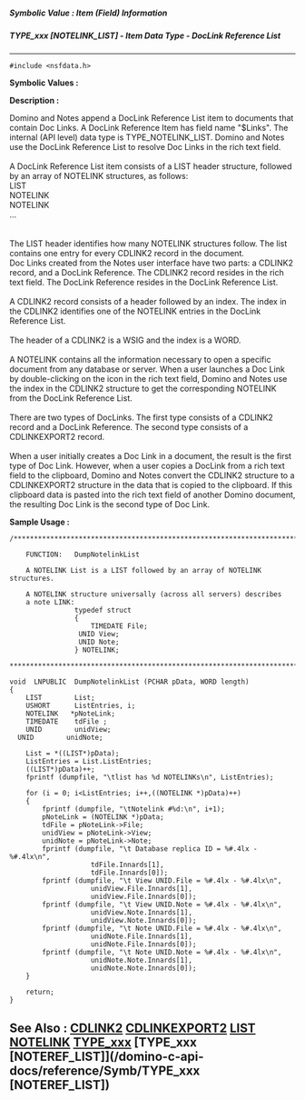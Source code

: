 ##### Symbolic Value : Item (Field) Information
##### TYPE_xxx [NOTELINK_LIST] - Item Data Type - DocLink Reference List
---
```
#include <nsfdata.h>
```

**Symbolic Values :**



**Description :**

Domino and Notes append a DocLink Reference List item to documents that contain Doc Links.  A DocLink Reference Item has field name &quot;$Links&quot;.  The internal (API level) data type is TYPE_NOTELINK_LIST. Domino and Notes use the DocLink Reference List to resolve Doc Links in the rich text field.<br>
<br>
A DocLink Reference List item consists of a LIST header structure, followed by an array of NOTELINK structures, as follows:<br>
LIST<br>
NOTELINK<br>
NOTELINK<br>
...<br>
<br>
<br>
The LIST header identifies how many NOTELINK structures follow. The list contains one entry for every CDLINK2 record in the document.<br>
Doc Links created from the Notes user interface have two parts: a CDLINK2 record, and a DocLink Reference.  The CDLINK2 record resides in the rich text field. The DocLink Reference resides in the DocLink Reference List. <br>
<br>
A CDLINK2 record consists of a header followed by an index. The index in the CDLINK2 identifies one of the NOTELINK  entries in the DocLink Reference List.<br>
<br>
The header of a CDLINK2 is a WSIG and the index is a WORD.<br>
<br>
A NOTELINK contains all the information necessary to open a specific document from any database or server. When a user launches a Doc Link by double-clicking on the icon in the rich text field, Domino and Notes use the index in the CDLINK2 structure to get the corresponding NOTELINK from the DocLink Reference List. <br>
<br>
There are two types of DocLinks. The first type consists of a CDLINK2 record and a DocLink Reference.  The second type consists of a CDLINKEXPORT2 record. <br>
<br>
When a user initially creates a Doc Link in a document, the result is the first type of Doc Link.  However, when a user copies a DocLink from a rich text field to the clipboard, Domino and Notes convert the CDLINK2 structure to a CDLINKEXPORT2 structure in the data that is copied to the clipboard. If this clipboard data is pasted into the rich text field of another Domino document, the resulting Doc Link is the second type of Doc Link.


**Sample Usage :**
```
/************************************************************************

    FUNCTION:   DumpNotelinkList

    A NOTELINK List is a LIST followed by an array of NOTELINK structures.

    A NOTELINK structure universally (across all servers) describes
    a note LINK:
                typedef struct 
                {
                    TIMEDATE File;
                 UNID View;
                 UNID Note;
                } NOTELINK;

*************************************************************************/

void  LNPUBLIC  DumpNotelinkList (PCHAR pData, WORD length)
{
    LIST        List;
    USHORT      ListEntries, i;
    NOTELINK   *pNoteLink;
    TIMEDATE    tdFile ;   
    UNID        unidView;
  UNID        unidNote;

    List = *((LIST*)pData);
    ListEntries = List.ListEntries;
    ((LIST*)pData)++;
    fprintf (dumpfile, "\tlist has %d NOTELINKs\n", ListEntries);

    for (i = 0; i<ListEntries; i++,((NOTELINK *)pData)++)
    {
        fprintf (dumpfile, "\tNotelink #%d:\n", i+1);
        pNoteLink = (NOTELINK *)pData;
        tdFile = pNoteLink->File;
        unidView = pNoteLink->View;
        unidNote = pNoteLink->Note;
        fprintf (dumpfile, "\t Database replica ID = %#.4lx - %#.4lx\n", 
                    tdFile.Innards[1],
                    tdFile.Innards[0]);
        fprintf (dumpfile, "\t View UNID.File = %#.4lx - %#.4lx\n",
                    unidView.File.Innards[1],
                    unidView.File.Innards[0]);
        fprintf (dumpfile, "\t View UNID.Note = %#.4lx - %#.4lx\n",
                    unidView.Note.Innards[1],
                    unidView.Note.Innards[0]);
        fprintf (dumpfile, "\t Note UNID.File = %#.4lx - %#.4lx\n",
                    unidNote.File.Innards[1],
                    unidNote.File.Innards[0]);
        fprintf (dumpfile, "\t Note UNID.Note = %#.4lx - %#.4lx\n",
                    unidNote.Note.Innards[1],
                    unidNote.Note.Innards[0]);
    }

    return;
}
```

**See Also :**
[CDLINK2](/domino-c-api-docs/reference/Data/CDLINK2)
[CDLINKEXPORT2](/domino-c-api-docs/reference/Data/CDLINKEXPORT2)
[LIST](/domino-c-api-docs/reference/Data/LIST)
[NOTELINK](/domino-c-api-docs/reference/Data/NOTELINK)
[TYPE_xxx](/domino-c-api-docs/reference/Symb/TYPE_xxx)
[TYPE_xxx [NOTEREF_LIST]](/domino-c-api-docs/reference/Symb/TYPE_xxx [NOTEREF_LIST])
---
